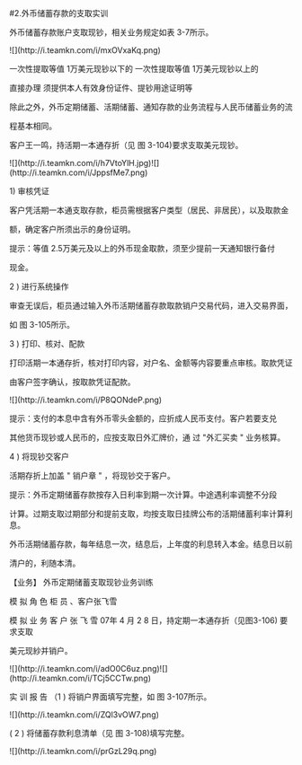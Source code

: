 #2.外币储蓄存款的支取实训
<p>外币储蓄存款账户支取现钞，相关业务规定如表 3-7所示。</p>
<p>![](http://i.teamkn.com/i/mxOVxaKq.png)</p>
<p>一次性提取等值 1万美元现钞以下的                  一次性提取等值 1万美元现钞以上的 </p>
<p> 直接办理                               须提供本人有效身份证件、提钞用途证明等 </p>
<p> 除此之外，外币定期储蓄、活期储蓄、通知存款的业务流程与人民币储蓄业务的流 </p>
<p>程基本相同。 </p>
<p>客户王一鸣，持活期一本通存折（见 图 3-104)要求支取美元现钞。</p>
<p>![](http://i.teamkn.com/i/h7VtoYlH.jpg)![](http://i.teamkn.com/i/JppsfMe7.png)</p>
<p> 1) 审核凭证 </p>
<p> 客户凭活期一本通支取存款，柜员需根据客户类型（居民、非居民），以及取款金 </p>
<p>额，确定客户所须出示的身份证明。 </p>
<p> 提示：等值 2.5万美元及以上的外币现金取款，须至少提前一天通知银行备付 </p>
<p>现金。 </p>
<p>2 ) 进行系统操作 </p>
<p> 审查无误后，柜员通过输入外币活期储蓄存款取款销户交易代码，进入交易界面， </p>
<p>如 图 3-105所示。 </p>
<p>3 ) 打印、核对、配款 </p>
<p> 打印活期一本通存折，核对打印内容，对户名、金额等内容要重点审核。取款凭证 </p>
<p>由客户签字确认，按取款凭证配款。</p>
<p>![](http://i.teamkn.com/i/P8QONdeP.png)</p>
<p>提示：支付的本息中含有外币零头金额的，应折成人民币支付。客户若要支兑 </p>
<p>其他货币现钞或人民币的，应按支取日外汇牌价，通 过 &quot;外汇买卖 &quot;  业务核算。 </p>
<p>4 ) 将现钞交客户 </p>
<p> 活期存折上加盖 &quot; 销户章 &quot; ，将现钞交于客户。 </p>
<p> 提示：外币定期储蓄存款按存入日利率到期一次计算。中途遇利率调整不分段 </p>
<p>计算。过期支取过期部分和提前支取，均按支取日挂牌公布的活期储蓄利率计算利息。 </p>
<p> 外币活期储蓄存款，每年结息一次，结息后，上年度的利息转入本金。结息日以前 </p>
<p>清户的，利随本清。 </p>
<p> 【业务】  外币定期储蓄支取现钞业务训练 </p>
<p> 模 拟 角 色 柜 员 、客户张飞雪 </p>
<p> 模 拟 业 务 客 户 张 飞 雪 07年 4 月 2 8 日，持定期一本通存折（见图3-106) 要求支取 </p>
<p>美元现紗并销户。 </p>
<p>![](http://i.teamkn.com/i/adO0C6uz.png)![](http://i.teamkn.com/i/TCj5CCTw.png)</p>
<p>实 训 报 告 （1 ) 将销户界面填写完整，如 图 3-107所示。</p>
<p>![](http://i.teamkn.com/i/ZQl3vOW7.png)</p>
<p> ( 2 ) 将储蓄存款利息清单（见 图 3-108)填写完整。</p>
<p>![](http://i.teamkn.com/i/prGzL29q.png)</p>